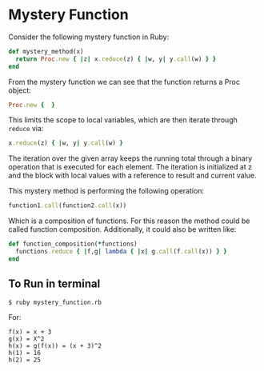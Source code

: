# Mystery Function

Consider the following mystery function in Ruby:

```ruby
def mystery_method(x)
  return Proc.new { |z| x.reduce(z) { |w, y| y.call(w) } }
end
```
From the mystery function we can see that the function returns a Proc object:
```ruby
Proc.new {  }
```
This limits the scope to local variables, which are then iterate through ```reduce``` via:
```ruby
x.reduce(z) { |w, y| y.call(w) }
```
The iteration over the given array keeps the running total through a binary operation that is executed for each element. The iteration is initialized at z and the block with local values with a reference to result and current value.

This mystery method is performing the following operation:

```ruby
function1.call(function2.call(x))
```
Which is a composition of functions. For this reason the method could be called function composition. Additionally, it could also be written like:
```ruby
def function_composition(*functions)
  functions.reduce { |f,g| lambda { |x| g.call(f.call(x)) } }
end
```

## To Run in terminal
```
$ ruby mystery_function.rb
```
For:
```
f(x) = x + 3
g(x) = X^2
h(x) = g(f(x)) = (x + 3)^2
h(1) = 16
h(2) = 25
```
